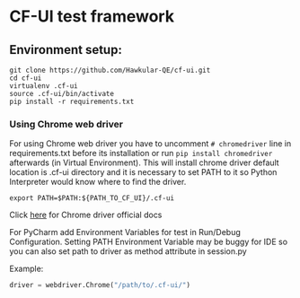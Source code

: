 # CF-UI test framework

## Environment setup:
```shell
git clone https://github.com/Hawkular-QE/cf-ui.git
cd cf-ui
virtualenv .cf-ui
source .cf-ui/bin/activate
pip install -r requirements.txt
```
### Using Chrome web driver
For using Chrome web driver you have to uncomment ```# chromedriver``` line in requirements.txt before its installation
or run ```pip install chromedriver``` afterwards (in Virtual Environment). This will install chrome driver default location is .cf-ui directory and it is necessary to set PATH to it so Python Interpreter would know where to find the driver.
```shell
export PATH=$PATH:${PATH_TO_CF_UI}/.cf-ui
```
Click [here](https://sites.google.com/a/chromium.org/chromedriver/home) for Chrome driver official docs

For PyCharm add Environment Variables for test in Run/Debug Configuration. Setting PATH Environment Variable may be buggy for IDE so you can also set path to driver as method attribute in session.py

Example:
```python
driver = webdriver.Chrome("/path/to/.cf-ui/")
```
